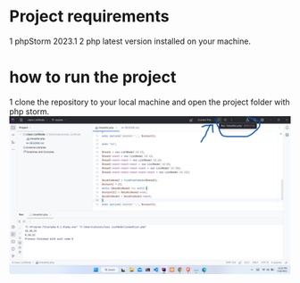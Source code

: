 # Project requirements 
1 phpStorm 2023.1
2 php latest version installed on your machine.

# how to run the project 
1 clone the repository to your local machine and open the project folder with php storm.
 ![img.png](img.png)